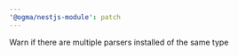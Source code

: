 ```yaml
---
'@ogma/nestjs-module': patch
---
```


Warn if there are multiple parsers installed of the same type
